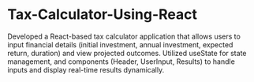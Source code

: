 # Tax-Calculator-Using-React
Developed a React-based tax calculator application that allows users to input financial details (initial investment, annual investment, expected return, duration) and view projected outcomes. Utilized useState for state management, and components (Header, UserInput, Results) to handle inputs and display real-time results dynamically.
